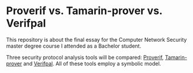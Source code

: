 # Proverif vs. Tamarin-prover vs. Verifpal

This repository is about the final essay for the Computer Network Security master degree course I attended as a Bachelor student.

Three security protocol analysis tools will be compared: [Proverif](https://prosecco.gforge.inria.fr/personal/bblanche/proverif/), [Tamarin-prover](https://tamarin-prover.github.io/) and [Verifpal](https://verifpal.com/). All of these tools employ a symbolic model.
